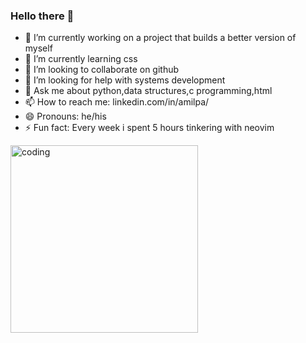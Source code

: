 ### Hello there 👋


- 🔭 I’m currently working on a project that builds a better version of myself
- 🌱 I’m currently learning css 
- 👯 I’m looking to collaborate on github
- 🤔 I’m looking for help with systems development
- 💬 Ask me about python,data structures,c programming,html
- 📫 How to reach me: linkedin.com/in/amilpa/
- 😄 Pronouns: he/his
- ⚡ Fun fact: Every week i spent 5 hours tinkering with neovim

<img align="center" alt="coding" width="300" src="https://64.media.tumblr.com/561ee8f746812c9f9a0544fb1d13fda2/tumblr_n0oaqfA7Ji1r1knwfo1_640.jpg">
 


